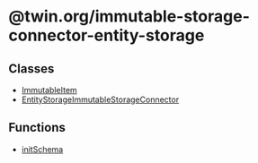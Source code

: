# @twin.org/immutable-storage-connector-entity-storage

## Classes

- [ImmutableItem](classes/ImmutableItem.md)
- [EntityStorageImmutableStorageConnector](classes/EntityStorageImmutableStorageConnector.md)

## Functions

- [initSchema](functions/initSchema.md)
